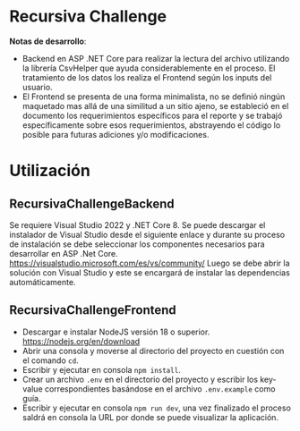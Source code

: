 # Recursiva Challenge

**Notas de desarrollo**:

-   Backend en ASP .NET Core para realizar la lectura del archivo utilizando la librería CsvHelper que ayuda considerablemente en el proceso. El tratamiento de los datos los realiza el Frontend según los inputs del usuario.
-   El Frontend se presenta de una forma minimalista, no se definió ningún maquetado mas allá de una similitud a un sitio ajeno, se estableció en el documento los requerimientos específicos para el reporte y se trabajó específicamente sobre esos requerimientos, abstrayendo el código lo posible para futuras adiciones y/o modificaciones.

# Utilización

## RecursivaChallengeBackend

Se requiere Visual Studio 2022 y .NET Core 8. Se puede descargar el instalador de Visual Studio desde el siguiente enlace y durante su proceso de instalación se debe seleccionar los componentes necesarios para desarrollar en ASP .Net Core.
https://visualstudio.microsoft.com/es/vs/community/
Luego se debe abrir la solución con Visual Studio y este se encargará de instalar las dependencias automáticamente.

## RecursivaChallengeFrontend

-   Descargar e instalar NodeJS versión 18 o superior. https://nodejs.org/en/download
-   Abrir una consola y moverse al directorio del proyecto en cuestión con el comando `cd`.
-   Escribir y ejecutar en consola `npm install`.
-   Crear un archivo `.env` en el directorio del proyecto y escribir los key-value correspondientes basándose en el archivo `.env.example` como guía.
-   Escribir y ejecutar en consola `npm run dev`, una vez finalizado el proceso saldrá en consola la URL por donde se puede visualizar la aplicación.
